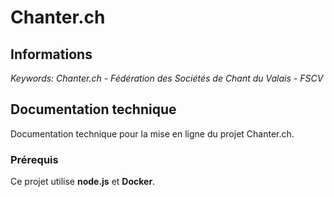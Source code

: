 # Chanter.ch

## Informations

<i>Keywords: Chanter.ch - Fédération des Sociétés de Chant du Valais - FSCV</i>


## Documentation technique

Documentation technique pour la mise en ligne du projet Chanter.ch.

### Prérequis

Ce projet utilise **node.js** et **Docker**.
